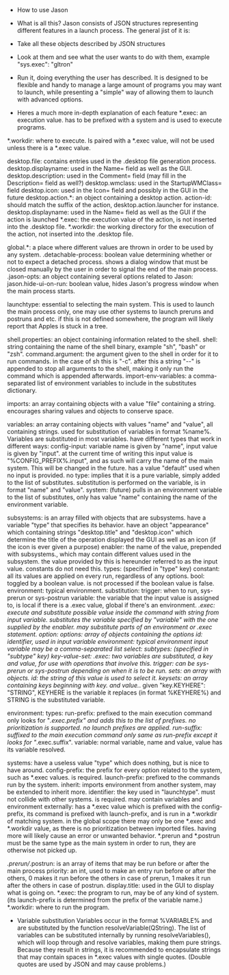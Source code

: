 - How to use Jason

 - What is all this?
 Jason consists of JSON structures representing different features in a launch process. The general jist of it is:
 - Take all these objects described by JSON structures
 - Look at them and see what the user wants to do with them, example "sys.exec": "gltron"
 - Run it, doing everything the user has described.
It is designed to be flexible and handy to manage a large amount of programs you may want to launch, while presenting a "simple" way of allowing them to launch with advanced options.

 - Heres a much more in-depth explanation of each feature
*.exec: an execution value. has to be prefixed with a system and is used to execute programs.

*.workdir: where to execute. Is paired with a *.exec value, will not be used unless there is a *.exec value.

desktop.file: contains entries used in the .desktop file generation process.
    desktop.displayname: used in the Name= field as well as the GUI.
    desktop.description: used in the Comment= field (may fill in the Description= field as well?)
    desktop.wmclass: used in the StartupWMClass= field
    desktop.icon: used in the Icon= field and possibly in the GUI in the future
    desktop.action.*: an object containing a desktop action.
	action-id: should match the suffix of the action, desktop.action.launcher for instance.
	desktop.displayname: used in the Name= field as well as the GUI if the action is launched
	*.exec: the execution value of the action, is not inserted into the .desktop file.
	*.workdir: the working directory for the execution of the action, not inserted into the .desktop file.

global.*: a place where different values are thrown in order to be used by any system.
    .detachable-process: boolean value determining whether or not to expect a detached process. shows a dialog window that must be closed manually by the user in order to signal the end of the main process.
    .jason-opts: an object containing several options related to Jason:
        jason.hide-ui-on-run: boolean value, hides Jason's progress window when the main process starts.

launchtype: essential to selecting the main system. This is used to launch the main process only, one may use other systems to launch preruns and postruns and etc. if this is not defined somewhere, the program will likely report that Apples is stuck in a tree.

shell.properties: an object containing information related to the shell.
    shell: string containing the name of the shell binary, example "sh", "bash" or "zsh".
    command.argument: the argument given to the shell in order for it to run commands. in the case of sh this is "-c". after this a string "--" is appended to stop all arguments to the shell, making it only run the command which is appended afterwards.
    import-env-variables: a comma-separated list of environment variables to include in the substitutes dictionary.

imports:
    an array containing objects with a value "file" containing a string.
    encourages sharing values and objects to conserve space.

variables:
    an array containing objects with values "name" and "value", all containing strings.
    used for substitution of variables in format %name%. Variables are substituted in most variables.
    have different types that work in different ways:
	config-input:
	    variable name is given by "name", input value is given by "input". at the current time of writing this input value is "%CONFIG_PREFIX%.input", and as such will carry the name of the main system. This will be changed in the future.
	    has a value "default" used when no input is provided.
	no type:
	    implies that it is a pure variable, simply added to the list of substitutes. substitution is performed on the variable, is in format "name" and "value".
	system: (future)
	    pulls in an environment variable to the list of substitutes, only has value "name" containing the name of the environment variable.

subsystems:
	is an array filled with objects that are subsystems.
    have a variable "type" that specifies its behavior.
    have an object "appearance" which containing strings "desktop.title" and "desktop.icon" which determine the title of the operation displayed the GUI as well as an icon (if the icon is ever given a purpose)
    enabler: the name of the value, prepended with subsystems., which may contain different values used in the subsystem. the value provided by this is hereunder referred to as the input value. constants do not need this.
    types: (specified in "type" key)
		constant: all its values are applied on every run, regardless of any options.
		bool: toggled by a boolean value. is not processed if the boolean value is false.
			environment: typical environment.
		substitution:
			trigger: when to run, sys-prerun or sys-postrun
			variable: the variable that the input value is assigned to, is local if there is a .exec value, global if there's an environment.
			*.exec: execute and substitute possible value inside the command with string from input variable.
			substitutes the variable specified by "variable" with the one supplied by the enabler. may substitute parts of an environment or .exec statement.
		option:
			options: array of objects containing the options
				id: identifier, used in input variable
				environment: typical environment
			input variable may be a comma-separated list
                select:
                        subtypes: (specified in "subtype" key)
                            key-value-set:
                                *.exec: two variables are substituted, a key and value, for use with operations that involve this.
                                trigger: can be sys-prerun or sys-postrun depending on when it is to be run.
                                sets: an array with objects.
                                    id: the string of this value is used to select it.
                                    keysets: an array containing keys beginning with key.* and value.*. given "key.KEYHERE": "STRING", KEYHERE is the variable it replaces (in format %KEYHERE%) and STRING is the substituted variable.

environment:
	types:
		run-prefix: prefixed to the main execution command only
			looks for "*.exec.prefix" and adds this to the list of prefixes. no prioritization is supported. no launch prefixes are applied.
		run-suffix: suffixed to the main execution command only
			same as run-prefix except it looks for "*.exec.suffix".
		variable: normal variable, name and value, value has its variable resolved.

systems:
    have a useless value "type" which does nothing, but is nice to have around.
    config-prefix: the prefix for every option related to the system, such as *.exec values. is required.
    launch-prefix: prefixed to the commands run by the system.
    inherit: imports environment from another system, may be extended to inherit more.
    identifier: the key used in "launchtype". must not collide with other systems. is required.
    may contain variables and environment
    externally:
    	has a *.exec value which is prefixed with the config-prefix, its command is prefixed with launch-prefix, and is run in a *.workdir of matching system.
    	in the global scope there may only be one *.exec and *.workdir value, as there is no prioritization between imported files. having more will likely cause an error or unwanted behavior.
    	*.prerun and *.postrun must be the same type as the main system in order to run, they are otherwise not picked up.

*.prerun/*.postrun: is an array of items that may be run before or after the main process
	priority: an int, used to make an entry run before or after the others, 0 makes it run before the others in case of prerun, 1 makes it run after the others in case of postrun.
	display.title: used in the GUI to display what is going on.
	*.exec: the program to run, may be of any kind of system. (its launch-prefix is determined from the prefix of the variable name.)
	*.workdir: where to run the program.

 - Variable substitution
 Variables occur in the format %VARIABLE% and are substituted by the function resolveVariable(QString). The list of variables can be substituted internally by running resolveVariables(), which will loop through and resolve variables, making them pure strings.
Because they result in strings, it is recommended to encapsulate strings that may contain spaces in *.exec values with single quotes. (Double quotes are used by JSON and may cause problems.)
